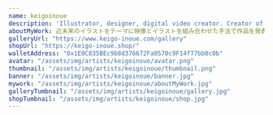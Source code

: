 ```yaml
---
name: keigoinoue
description: 'Illustrator, designer, digital video creator. Creator of "Future Signage Art".' Collaborations: Kizuna Ai, Eve, Ado, and more
aboutMyWork: 近未来のイラストをテーマに映像とイラストを組み合わせた手法で作品を発表し、アパレル展開等も行っています。
galleryUrl: "https://www.keigo-inoue.com/gallery"
shopUrl: "https://keigo-inoue.shop/"
walletAddress: "0x1E0C835BEc9b8d376672Fa0570c9F14f77bb0c0b"
avatar: "/assets/img/artists/keigoinoue/avatar.png"
thumbnail: "/assets/img/artists/keigoinoue/thumbnail.png"
banner: "/assets/img/artists/keigoinoue/banner.jpg"
mywork: "/assets/img/artists/keigoinoue/aboutMyWork.jpg"
galleryTumbnail: "/assets/img/artists/keigoinoue/gallery.jpg"
shopTumbnail: "/assets/img/artists/keigoinoue/shop.jpg"
---
```

